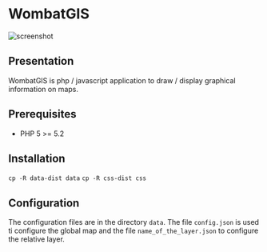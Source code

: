 # WombatGIS

![screenshot](https://redmine.champs-libres.coop/projects/wombatgis/repository/revisions/master/entry/img/logo_black.png)

## Presentation

WombatGIS is php / javascript application to draw / display graphical information on maps.

## Prerequisites

* PHP 5 >= 5.2

## Installation

`cp -R data-dist data`
`cp -R css-dist css`

## Configuration

The configuration files are in the directory `data`.
The file `config.json` is used ti configure the global map and the file `name_of_the_layer.json` to configure
the relative layer.